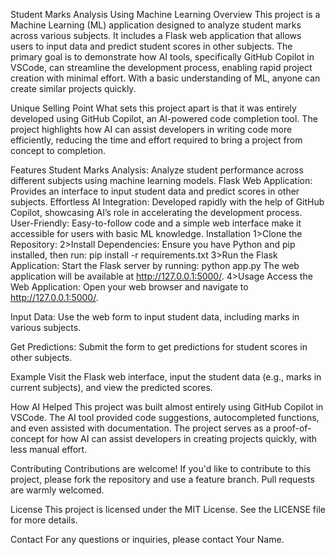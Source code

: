 Student Marks Analysis Using Machine Learning
Overview
This project is a Machine Learning (ML) application designed to analyze student marks across various subjects. It includes a Flask web application that allows users to input data and predict student scores in other subjects. The primary goal is to demonstrate how AI tools, specifically GitHub Copilot in VSCode, can streamline the development process, enabling rapid project creation with minimal effort. With a basic understanding of ML, anyone can create similar projects quickly.

Unique Selling Point
What sets this project apart is that it was entirely developed using GitHub Copilot, an AI-powered code completion tool. The project highlights how AI can assist developers in writing code more efficiently, reducing the time and effort required to bring a project from concept to completion.

Features
Student Marks Analysis: Analyze student performance across different subjects using machine learning models.
Flask Web Application: Provides an interface to input student data and predict scores in other subjects.
Effortless AI Integration: Developed rapidly with the help of GitHub Copilot, showcasing AI’s role in accelerating the development process.
User-Friendly: Easy-to-follow code and a simple web interface make it accessible for users with basic ML knowledge.
Installation
1>Clone the Repository:
2>Install Dependencies:
Ensure you have Python and pip installed, then run:
pip install -r requirements.txt
3>Run the Flask Application:
Start the Flask server by running:
python app.py
The web application will be available at http://127.0.0.1:5000/.
4>Usage
Access the Web Application:
Open your web browser and navigate to http://127.0.0.1:5000/.

Input Data:
Use the web form to input student data, including marks in various subjects.

Get Predictions:
Submit the form to get predictions for student scores in other subjects.

Example
Visit the Flask web interface, input the student data (e.g., marks in current subjects), and view the predicted scores.

How AI Helped
This project was built almost entirely using GitHub Copilot in VSCode. The AI tool provided code suggestions, autocompleted functions, and even assisted with documentation. The project serves as a proof-of-concept for how AI can assist developers in creating projects quickly, with less manual effort.

Contributing
Contributions are welcome! If you'd like to contribute to this project, please fork the repository and use a feature branch. Pull requests are warmly welcomed.

License
This project is licensed under the MIT License. See the LICENSE file for more details.

Contact
For any questions or inquiries, please contact Your Name.